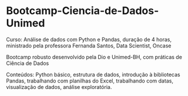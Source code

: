 # Bootcamp-Ciencia-de-Dados-Unimed
Curso: Análise de dados com Python e Pandas, duração de 4 horas, ministrado pela professora Fernanda Santos, Data Scientist, Oncase

Bootcamp robusto desenvolvido pela Dio e Unimed-BH, com práticas de Ciência de Dados

Conteúdos: Python básico, estrutura de dados, introdução à bibliotecas Pandas, trabalhando com planilhas do Excel, trabalhando com datas, visualização de dados, análise exploratória.
